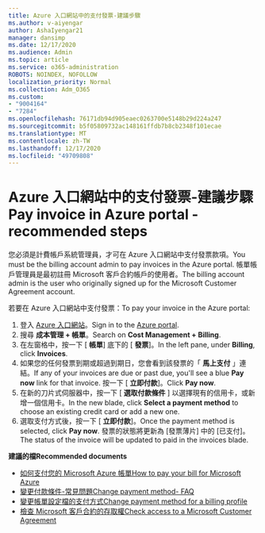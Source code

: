 ```yaml
---
title: Azure 入口網站中的支付發票-建議步驟
ms.author: v-aiyengar
author: AshaIyengar21
manager: dansimp
ms.date: 12/17/2020
ms.audience: Admin
ms.topic: article
ms.service: o365-administration
ROBOTS: NOINDEX, NOFOLLOW
localization_priority: Normal
ms.collection: Adm_O365
ms.custom:
- "9004164"
- "7284"
ms.openlocfilehash: 76171db94d905eaec0263700e5148b29d224a247
ms.sourcegitcommit: b5f05809732ac148161ffdb7b8cb2348f101ecae
ms.translationtype: MT
ms.contentlocale: zh-TW
ms.lasthandoff: 12/17/2020
ms.locfileid: "49709808"
---
```

# <a name="pay-invoice-in-azure-portal---recommended-steps"></a><span data-ttu-id="4b46e-102">Azure 入口網站中的支付發票-建議步驟</span><span class="sxs-lookup"><span data-stu-id="4b46e-102">Pay invoice in Azure portal - recommended steps</span></span>

<span data-ttu-id="4b46e-103">您必須是計費帳戶系統管理員，才可在 Azure 入口網站中支付發票款項。</span><span class="sxs-lookup"><span data-stu-id="4b46e-103">You must be the billing account admin to pay invoices in the Azure portal.</span></span> <span data-ttu-id="4b46e-104">帳單帳戶管理員是最初註冊 Microsoft 客戶合約帳戶的使用者。</span><span class="sxs-lookup"><span data-stu-id="4b46e-104">The billing account admin is the user who originally signed up for the Microsoft Customer Agreement account.</span></span> 

<span data-ttu-id="4b46e-105">若要在 Azure 入口網站中支付發票：</span><span class="sxs-lookup"><span data-stu-id="4b46e-105">To pay your invoice in the Azure portal:</span></span> 

1. <span data-ttu-id="4b46e-106">登入 [Azure 入口網站](https://portal.azure.com/)。</span><span class="sxs-lookup"><span data-stu-id="4b46e-106">Sign in to the [Azure portal](https://portal.azure.com/).</span></span>
1. <span data-ttu-id="4b46e-107">搜尋 **成本管理 + 帳單**。</span><span class="sxs-lookup"><span data-stu-id="4b46e-107">Search on **Cost Management + Billing**.</span></span>
1. <span data-ttu-id="4b46e-108">在左窗格中，按一下 [ **帳單**] 底下的 [ **發票**]。</span><span class="sxs-lookup"><span data-stu-id="4b46e-108">In the left pane, under **Billing**, click **Invoices**.</span></span>
1. <span data-ttu-id="4b46e-109">如果您的任何發票到期或超過到期日，您會看到該發票的「 **馬上支付** 」連結。</span><span class="sxs-lookup"><span data-stu-id="4b46e-109">If any of your invoices are due or past due, you'll see a blue **Pay now** link for that invoice.</span></span> <span data-ttu-id="4b46e-110">按一下 [ **立即付款**]。</span><span class="sxs-lookup"><span data-stu-id="4b46e-110">Click **Pay now**.</span></span>
1. <span data-ttu-id="4b46e-111">在新的刀片式伺服器中，按一下 [ **選取付款條件** ] 以選擇現有的信用卡，或新增一個信用卡。</span><span class="sxs-lookup"><span data-stu-id="4b46e-111">In the new blade, click **Select a payment method** to choose an existing credit card or add a new one.</span></span>
1. <span data-ttu-id="4b46e-112">選取支付方式後，按一下 [ **立即付款**]。</span><span class="sxs-lookup"><span data-stu-id="4b46e-112">Once the payment method is selected, click **Pay now**.</span></span>
<span data-ttu-id="4b46e-113">發票的狀態將更新為 [發票薄片] 中的 [已支付]。</span><span class="sxs-lookup"><span data-stu-id="4b46e-113">The status of the invoice will be updated to paid in the invoices blade.</span></span>

<span data-ttu-id="4b46e-114">**建議的檔**</span><span class="sxs-lookup"><span data-stu-id="4b46e-114">**Recommended documents**</span></span>

- [<span data-ttu-id="4b46e-115">如何支付您的 Microsoft Azure 帳單</span><span class="sxs-lookup"><span data-stu-id="4b46e-115">How to pay your bill for Microsoft Azure</span></span>](https://docs.microsoft.com/azure/cost-management-billing/understand/pay-bill)
- [<span data-ttu-id="4b46e-116">變更付款條件-常見問題</span><span class="sxs-lookup"><span data-stu-id="4b46e-116">Change payment method- FAQ</span></span>](https://docs.microsoft.com/azure/billing/billing-how-to-change-credit-card?WT.mc_id=Portal-Microsoft_Azure_Support#frequently-asked-questions)
- [<span data-ttu-id="4b46e-117">變更帳單設定檔的支付方式</span><span class="sxs-lookup"><span data-stu-id="4b46e-117">Change payment method for a billing profile</span></span>](https://docs.microsoft.com/azure/cost-management-billing/manage/change-credit-card?WT.mc_id=Portal-Microsoft_Azure_Support#manage-credit-cards-for-a-microsoft-customer-agreement)
- [<span data-ttu-id="4b46e-118">檢查 Microsoft 客戶合約的存取權</span><span class="sxs-lookup"><span data-stu-id="4b46e-118">Check access to a Microsoft Customer Agreement</span></span>](https://docs.microsoft.com/azure/cost-management-billing/manage/change-credit-card?WT.mc_id=Portal-Microsoft_Azure_Support%22%20%5Cl%20%22manage-credit-cards-for-a-microsoft-customer-agreement%22%20%5Ct%20%22_blank#check-the-type-of-your-account)